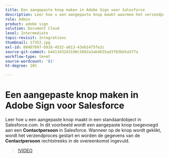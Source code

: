 ```yaml
---
title: Een aangepaste knop maken in Adobe Sign voor Salesforce
description: Leer hoe u een aangepaste knop maakt waarmee het verzendproces wordt gestart en een overeenkomst automatisch wordt ingevuld
role: Admin
product: adobe sign
solution: Document Cloud
level: Intermediate
topic-revisit: Integrations
thumbnail: 17352.jpg
exl-id: 08407097-b916-4532-a613-43eb1475fe2c
source-git-commit: b4413d3243190c5892a3ab4635ad3f03bb5a5f7a
workflow-type: tm+mt
source-wordcount: '81'
ht-degree: 16%

---
```


# Een aangepaste knop maken in Adobe Sign voor Salesforce

Leer hoe u een aangepaste knop maakt in een standaardobject in Salesforce.com. In dit voorbeeld wordt een aangepaste knop toegevoegd aan een **Contactpersoon** in Salesforce. Wanneer op de knop wordt geklikt, wordt het verzendproces gestart en worden de gegevens van de **Contactpersoon** rechtstreeks in de overeenkomst ingevuld.

>[!VIDEO](https://video.tv.adobe.com/v/17352?hidetitle=true)
